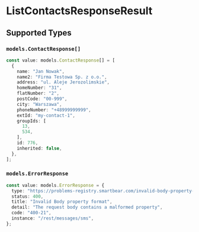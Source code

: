 # ListContactsResponseResult


## Supported Types

### `models.ContactResponse[]`

```typescript
const value: models.ContactResponse[] = [
  {
    name: "Jan Nowak",
    name2: "Firma Testowa Sp. z o.o.",
    address: "ul. Aleje Jerozolimskie",
    homeNumber: "31",
    flatNumber: "2",
    postCode: "00-999",
    city: "Warszawa",
    phoneNumber: "+48999999999",
    extId: "my-contact-1",
    groupIds: [
      13,
      534,
    ],
    id: 776,
    inherited: false,
  },
];
```

### `models.ErrorResponse`

```typescript
const value: models.ErrorResponse = {
  type: "https://problems-registry.smartbear.com/invalid-body-property-format",
  status: 400,
  title: "Invalid Body property format",
  detail: "The request body contains a malformed property",
  code: "400-21",
  instance: "/rest/messages/sms",
};
```

